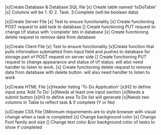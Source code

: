 [x]Create Database & Database SQL file
    [x] Create table named 'toDoTable'
        [x] Columns will be 1. ID 2. Task. 3.Complete (will be boolean data)

[x]Create Server File
    [x] Test to ensure functionality
    [x] Create functioning POST request to add task to database
    [] Create functioning PUT request to change t/f status with 'complete' btn in database
    [x] Create functioning delete request to remove data from database

[x]Create Client File
    [x] Test to ensure functionality
    [x]Create function that pulls information submiatted from input field and pushes to database for storage part of POST request on server side
    [] Create functioning PUT request to change appearance and status of t/f status. will also need handler to listen to work.
    [x] Create functioning delete request to remove data from database with delete button. will also need handler to listen to work

[x]Create HTML File
    [x]Header listing 'To Do Application'
    [x]H2 to define input area 'Add To Do'
    [x]Needs at least one input section
    [x]Needs a submit button
    [x]H3 to define area To Do list will generate
    [x]Needs two columns in Table to reflect task & if complete (Y or No)

[x]Create CSS File
    []Minimum requirements are to style browser with visual change when a task is completed
    [x] Change background color
    [x] Change Font family and size
    [] Change text color &/or background color of tasks to show if completed